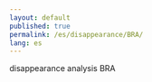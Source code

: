 ```yaml
---
layout: default
published: true
permalink: /es/disappearance/BRA/
lang: es
---
```


disappearance analysis BRA
